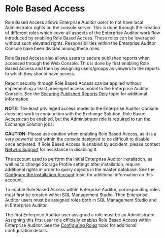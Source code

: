 # Role Based Access

Role Based Access allows Enterprise Auditor users to not have local Administrator rights on the
console server. This is done through the creation of different roles which cover all aspects of the
Enterprise Auditor work flow introduced by enabling Role Based Access. These roles can be leveraged
without such elevated rights. Responsibilities within the Enterprise Auditor Console have been
divided among these roles.

Role Based Access also allows users to secure published reports when accessed through the Web
Console. This is done by first enabling Role Based Access and then by assigning users/groups as
viewers to the reports to which they should have access.

Report security through Role Based Access can be applied without implementing a least privileged
access model to the Enterprise Auditor Console. See the
[Securing Published Reports Only](/versioned_docs/enterpriseauditor_11.6/enterpriseauditor/admin/settings/access/rolebased/securereports.md)
topic for additional information.

**NOTE:** The least privileged access model to the Enterprise Auditor Console does not work in
conjunction with the Exchange Solution. Role Based Access can be enabled, but the Administrator role
is required to run the Exchange Solution jobs.

**CAUTION:** Please use caution when enabling Role Based Access, as it is a very powerful tool
within the console designed to be difficult to disable once activated. If Role Based Access is
enabled by accident, please contact [Netwrix Support](https://www.netwrix.com/support.html) for
assistance in disabling it.

The account used to perform the initial Enterprise Auditor installation, as well as to change
Storage Profile settings after installation, require additional rights in order to query objects in
the master database. See the
[Configure the Installation Account](/versioned_docs/enterpriseauditor_11.6/enterpriseauditor/admin/settings/access/rolebased/configureroles.md#configure-the-installation-account)
topic for additional information on this account.

To enable Role Based Access within Enterprise Auditor, corresponding roles must first be created
within SQL Management Studio. Then Enterprise Auditor users must be assigned roles both in SQL
Management Studio and in Enterprise Auditor.

The first Enterprise Auditor user assigned a role must be an Administrator. Assigning this first
user role officially enables Role Based Access within Enterprise Auditor. See the
[Configuring Roles](/versioned_docs/enterpriseauditor_11.6/enterpriseauditor/admin/settings/access/rolebased/configureroles.md)
topic for additional configuration details.
